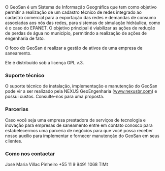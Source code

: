 O GeoSan é um Sistema de Informação Geográfica que tem como objetivo permitir a realização de um cadastro técnico de redes integrado ao cadastro comercial para a exportação das redes e demandas de consumo associadas aos nós das redes, para sistemas de simulação hidráulica, como é o caso do EPANET. O objetivo principal é viabilizar as ações de redução de perdas de água no município, permitindo a realização de ações de engenharia de fato.
 
O foco do GeoSan é realizar a gestão de ativos de uma empresa de saneamento.

Ele é distribuído sob a licença GPL v.3.

### Suporte técnico ###
 
O suporte técnico de instalação, implementação e manutenção do GeoSan pode vir a ser realizado pela NEXUS GeoEngenharia (www.nexusbr.com) e possui custos. Consulte-nos para uma proposta.
 
### Parcerias ###

Caso você seja uma empresa prestadora de serviços de tecnologia e inovação para empresas de saneamento entre em contato conosco para estabelecermos uma parceria de negócios para que você possa receber nosso auxílio para implementar e fornecer manutenção do GeoSan em seus clientes.

### Como nos contactar ###
 
José Maria Villac Pinheiro +55 11 9 9491 1068 TIMt